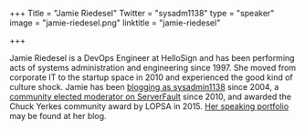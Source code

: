 +++
Title = "Jamie Riedesel"
Twitter = "sysadm1138"
type = "speaker"
image = "jamie-riedesel.png"
linktitle = "jamie-riedesel"

+++

Jamie Riedesel is a DevOps Engineer at HelloSign and has been performing acts of systems administration and engineering since 1997. She moved from corporate IT to the startup space in 2010 and experienced the good kind of culture shock. Jamie has been [blogging as sysadmin1138](http://sysadmin1138.net/) since 2004,  a [community elected moderator on ServerFault](http://serverfault.com/users/3038/sysadmin1138) since 2010, and awarded the Chuck Yerkes community award by LOPSA in 2015. [Her speaking portfolio](http://sysadmin1138.net/mt/blog/speaking-resume.shtml) may be found at her blog.
